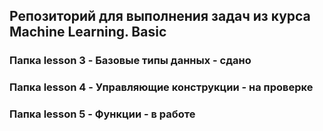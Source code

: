 ## Репозиторий для выполнения задач из курса Machine Learning. Basic

### Папка lesson 3 - Базовые типы данных  - сдано

### Папка lesson 4 - Управляющие конструкции - на проверке
 
### Папка lesson 5 - Функции - в работе
